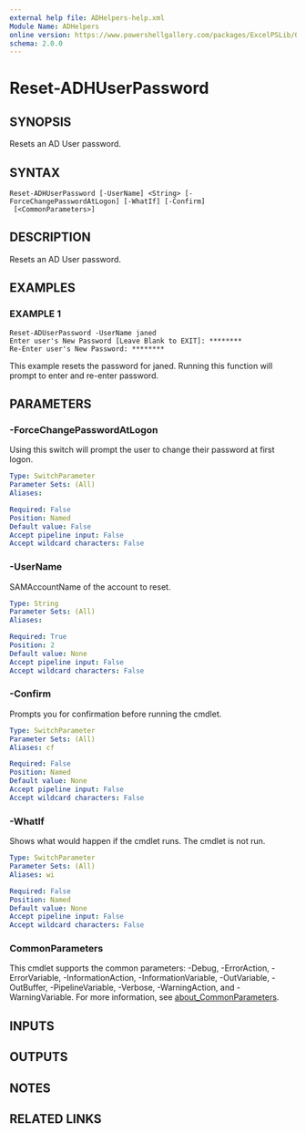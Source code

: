 ```yaml
---
external help file: ADHelpers-help.xml
Module Name: ADHelpers
online version: https://www.powershellgallery.com/packages/ExcelPSLib/0.6.6
schema: 2.0.0
---
```


# Reset-ADHUserPassword

## SYNOPSIS
Resets an AD User password.

## SYNTAX

```
Reset-ADHUserPassword [-UserName] <String> [-ForceChangePasswordAtLogon] [-WhatIf] [-Confirm]
 [<CommonParameters>]
```

## DESCRIPTION
Resets an AD User password.

## EXAMPLES

### EXAMPLE 1
```
Reset-ADUserPassword -UserName janed
Enter user's New Password [Leave Blank to EXIT]: ********
Re-Enter user's New Password: ********
```

This example resets the password for janed.
Running this function will prompt to enter and re-enter password.

## PARAMETERS

### -ForceChangePasswordAtLogon
Using this switch will prompt the user to change their password at first logon.

```yaml
Type: SwitchParameter
Parameter Sets: (All)
Aliases:

Required: False
Position: Named
Default value: False
Accept pipeline input: False
Accept wildcard characters: False
```

### -UserName
SAMAccountName of the account to reset.

```yaml
Type: String
Parameter Sets: (All)
Aliases:

Required: True
Position: 2
Default value: None
Accept pipeline input: False
Accept wildcard characters: False
```

### -Confirm
Prompts you for confirmation before running the cmdlet.

```yaml
Type: SwitchParameter
Parameter Sets: (All)
Aliases: cf

Required: False
Position: Named
Default value: None
Accept pipeline input: False
Accept wildcard characters: False
```

### -WhatIf
Shows what would happen if the cmdlet runs.
The cmdlet is not run.

```yaml
Type: SwitchParameter
Parameter Sets: (All)
Aliases: wi

Required: False
Position: Named
Default value: None
Accept pipeline input: False
Accept wildcard characters: False
```

### CommonParameters
This cmdlet supports the common parameters: -Debug, -ErrorAction, -ErrorVariable, -InformationAction, -InformationVariable, -OutVariable, -OutBuffer, -PipelineVariable, -Verbose, -WarningAction, and -WarningVariable. For more information, see [about_CommonParameters](http://go.microsoft.com/fwlink/?LinkID=113216).

## INPUTS

## OUTPUTS

## NOTES

## RELATED LINKS

